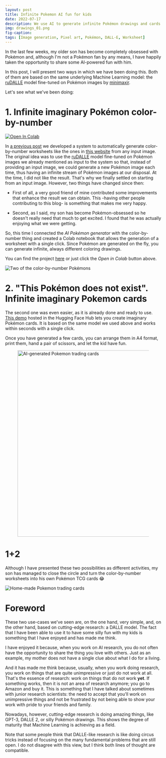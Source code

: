 ```yaml
---
layout: post
title: Infinite Pokemon AI fun for kids
date: 2022-07-17
description: We use AI to generate infinite Pokémon drawings and cards for my kids
img: drawings_01.png
fig-caption: 
tags: [Image generation, Pixel art, Pokémon, DALL-E, Worksheet]
---
```


In the last few weeks, my older son has become completely obsessed with Pokémon and, although I'm not a Pokémon fan by any means, I have happily taken the opportunity to share some AI-powered fun with him.

In this post, I will present two ways in which we have been doing this. Both of them are based on the same underlying Machine Learning model: the [ruDALLE](https://github.com/ai-forever/ru-dalle) model fine-tuned on Pokémon images by [minimaxir](https://github.com/minimaxir/ai-generated-pokemon-rudalle).

Let's see what we've been doing:

# 1. Infinite imaginary Pokémon color-by-number

[![Open In Colab](https://colab.research.google.com/assets/colab-badge.svg)](https://colab.research.google.com/github/RobertoFont/Blog/blob/main/pixel-art-color-by-number-generator/Infinite-Pokemon-pixel-art-color-by-number-generator.ipynb)

In [a previous post](https://robertofont.github.io/InfiniteColor-by-numberWorksheetsForYourKids/) we developed a system to automatically generate color-by-number worksheets like the ones in [this website](https://www.coloringsquared.com/) from any input image. The original idea was to use the [ruDALLE](https://github.com/ai-forever/ru-dalle) model fine-tuned on Pokémon images we already mentioned as input to the system so that, instead of providing an input image, we could generate a new Pokémon image each time, thus having an infinite stream of Pokémon images at our disposal. At the time, I did not like the result. That's why we finally settled on starting from an input image. However, two things have changed since then:

- First of all, a very good friend of mine contributed some improvements that enhance the result we can obtain. This -having other people contributing to this blog- is something that makes me very happy.

- Second, as I said, my son has become Pokémon-obsessed so he doesn't really need that much to get excited. I found that he was actually enjoying what we were getting.

So, this time I connected the *AI Pokémon generator* with the color-by-number thing and created a Colab notebook that allows the generation of a worksheet with a single click. Since Pokémon are generated on the fly, you can generate infinite, always different coloring drawings.

You can find the project [here](https://github.com/RobertoFont/Blog/tree/main/pixel-art-color-by-number-generator) or just click the *Open in Colab* button above.

![Two of the color-by-number Pokémons]({{site.baseurl}}/assets/img/2022-07-22-InfinitePokemonAIFun/drawings_01.png)

# 2. "This Pokémon does not exist". Infinite imaginary Pokemon cards

The second one was even easier, as it is already done and ready to use. [This demo](https://huggingface.co/spaces/ronvolutional/ai-pokemon-card) hosted in the Hugging Face Hub lets you create imaginary Pokémon cards. It is based on the same model we used above and works within seconds with a single click.

Once you have generated a few cards, you can arrange them in A4 format, print them, hand a pair of scissors, and let the kid have fun.

<figure>
    <img src="{{site.baseurl}}/assets/img/2022-07-22-InfinitePokemonAIFun/cards_01.png"
         alt="AI-generated Pokemon trading cards" height="600">
</figure>

# 1+2

Although I have presented these two possibilities as different activities, my son has managed to close the circle and turn the color-by-number worksheets into his own Pokémon TCG cards :joy:

![Home-made Pokemon trading cards]({{site.baseurl}}/assets/img/2022-07-22-InfinitePokemonAIFun/pseudo_cards_01.png)

# Foreword

These two use-cases we've seen are, on the one hand, very simple, and, on the other hand, based on cutting-edge research: a DALLE model. The fact that I have been able to use it to have some silly fun with my kids is something that I have enjoyed and has made me think.

I have enjoyed it because, when you work on AI research, you do not often have the opportunity to share the thing you love with others. Just as an example, my mother does not have a single clue about what I do for a living.

And it has made me think because, usually, when you work doing research, you work on things that are quite unimpressive or just do not work at all. That's the essence of research: work on things that do not work **yet**. If something works, then it is not an area of research anymore; you go to Amazon and buy it. This is something that I have talked about sometimes with junior research scientists: the need to accept that you'll work on unimpressive things and not be frustrated by not being able to show your work with pride to your friends and family.

Nowadays, however, cutting-edge research is doing amazing things, like GPT-3, DALLE 2, or silly Pokémon drawings. This shows the degree of maturity that Machine Learning is achieving as a field.

Note that some people think that DALLE-like research is like doing circus tricks instead of focusing on the many fundamental problems that are still open. I do not disagree with this view, but I think both lines of thought are compatible.
